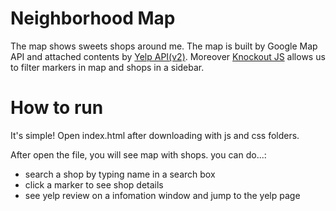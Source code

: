 # Neighborhood Map
The map shows sweets shops around me. The map is built by Google Map API and attached contents by [Yelp API(v2)](https://www.yelp.com/developers/documentation/v2/overview).
Moreover [Knockout JS](http://knockoutjs.com/) allows us to filter markers in map and shops in a sidebar.

# How to run
It's simple! Open index.html after downloading with js and css folders.

After open the file, you will see map with shops.
you can do...:
* search a shop by typing name in a search box
* click a marker to see shop details
* see yelp review on a infomation window and jump to the yelp page
